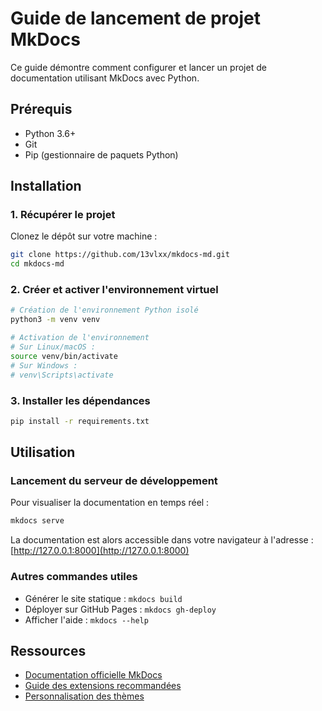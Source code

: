 # Guide de lancement de projet MkDocs

Ce guide démontre comment configurer et lancer un projet de documentation utilisant MkDocs avec Python.

## Prérequis

- Python 3.6+
- Git
- Pip (gestionnaire de paquets Python)

## Installation

### 1. Récupérer le projet

Clonez le dépôt sur votre machine :

```bash
git clone https://github.com/13vlxx/mkdocs-md.git
cd mkdocs-md
```

### 2. Créer et activer l'environnement virtuel

```bash
# Création de l'environnement Python isolé
python3 -m venv venv

# Activation de l'environnement
# Sur Linux/macOS :
source venv/bin/activate
# Sur Windows :
# venv\Scripts\activate
```

### 3. Installer les dépendances

```bash
pip install -r requirements.txt
```

## Utilisation

### Lancement du serveur de développement

Pour visualiser la documentation en temps réel :

```bash
mkdocs serve
```

La documentation est alors accessible dans votre navigateur à l'adresse : [http://127.0.0.1:8000](http://127.0.0.1:8000)

### Autres commandes utiles

- Générer le site statique : `mkdocs build`
- Déployer sur GitHub Pages : `mkdocs gh-deploy`
- Afficher l'aide : `mkdocs --help`

## Ressources

- [Documentation officielle MkDocs](https://www.mkdocs.org/)
- [Guide des extensions recommandées](https://www.mkdocs.org/user-guide/plugins/)
- [Personnalisation des thèmes](https://www.mkdocs.org/user-guide/styling-your-docs/)
